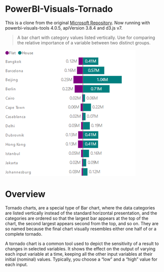 # PowerBI-Visuals-Tornado

This is a clone from the original [Microsoft Repository](https://github.com/microsoft/PowerBI-visuals-Tornado).
Now running with powerbi-visuals-tools 4.0.5, apiVersion 3.8.4 and d3.js v7.

> A bar chart with category values listed vertically. Use for comparing the relative importance of a variable between two distinct groups.

![Tornado chart screenshot](/assets/screenshot.png?raw=true)
# Overview
Tornado charts, are a special type of Bar chart, where the data categories are listed vertically instead of the standard horizontal presentation, and the categories are ordered so that the largest bar appears at the top of the chart, the second largest appears second from the top, and so on. They are so named because the final chart visually resembles either one half of or a complete tornado.

A tornado chart is a common tool used to depict the sensitivity of a result to changes in selected variables. It shows the effect on the output of varying each input variable at a time, keeping all the other input variables at their initial (nominal) values. Typically, you choose a “low” and a “high” value for each input.
